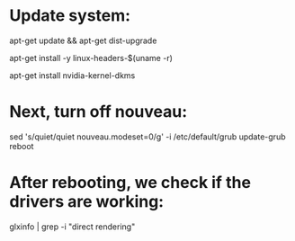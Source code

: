 # Update system:
apt-get update && apt-get dist-upgrade

apt-get install -y linux-headers-$(uname -r)

apt-get install nvidia-kernel-dkms

# Next, turn off nouveau:

sed 's/quiet/quiet nouveau.modeset=0/g' -i /etc/default/grub update-grub reboot

# After rebooting, we check if the drivers are working:

glxinfo | grep -i "direct rendering"
